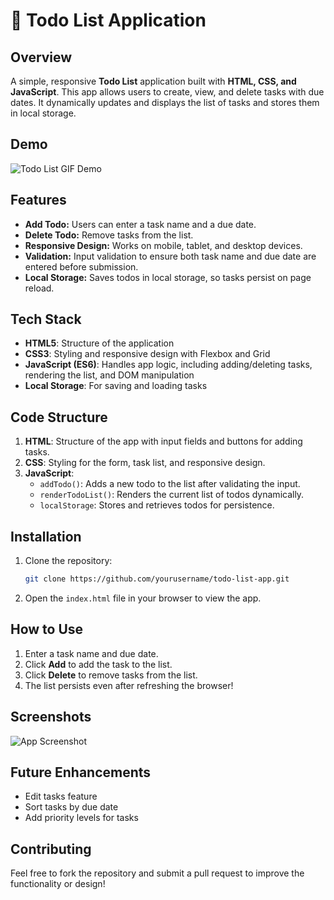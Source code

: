 # 📝 Todo List Application

## Overview
A simple, responsive **Todo List** application built with **HTML, CSS, and JavaScript**. This app allows users to create, view, and delete tasks with due dates. It dynamically updates and displays the list of tasks and stores them in local storage.

## Demo

![Todo List GIF Demo](https://github.com/user-attachments/assets/8b40b056-1e99-437f-8298-18400ba7f203)

## Features
- **Add Todo:** Users can enter a task name and a due date.
- **Delete Todo:** Remove tasks from the list.
- **Responsive Design:** Works on mobile, tablet, and desktop devices.
- **Validation:** Input validation to ensure both task name and due date are entered before submission.
- **Local Storage:** Saves todos in local storage, so tasks persist on page reload.

## Tech Stack
- **HTML5**: Structure of the application
- **CSS3**: Styling and responsive design with Flexbox and Grid
- **JavaScript (ES6)**: Handles app logic, including adding/deleting tasks, rendering the list, and DOM manipulation
- **Local Storage**: For saving and loading tasks

## Code Structure
1. **HTML**: Structure of the app with input fields and buttons for adding tasks.
2. **CSS**: Styling for the form, task list, and responsive design.
3. **JavaScript**:
   - `addTodo()`: Adds a new todo to the list after validating the input.
   - `renderTodoList()`: Renders the current list of todos dynamically.
   - `localStorage`: Stores and retrieves todos for persistence.

## Installation
1. Clone the repository:
   ```bash
   git clone https://github.com/yourusername/todo-list-app.git
   ```
2. Open the `index.html` file in your browser to view the app.

## How to Use
1. Enter a task name and due date.
2. Click **Add** to add the task to the list.
3. Click **Delete** to remove tasks from the list.
4. The list persists even after refreshing the browser!

## Screenshots
![App Screenshot](<img width="957" alt="Screenshot 2024-09-20 003814" src="https://github.com/user-attachments/assets/2787938f-b399-4fa8-9087-b987126e5971">
)

## Future Enhancements
- Edit tasks feature
- Sort tasks by due date
- Add priority levels for tasks

## Contributing
Feel free to fork the repository and submit a pull request to improve the functionality or design!
